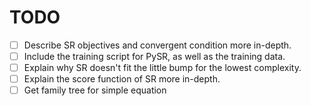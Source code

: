 # TODO

- [ ] Describe SR objectives and convergent condition more in-depth.
- [ ] Include the training script for PySR, as well as the training data.
- [ ] Explain why SR doesn't fit the little bump for the lowest complexity.
- [ ] Explain the score function of SR more in-depth.
- [ ] Get family tree for simple equation
